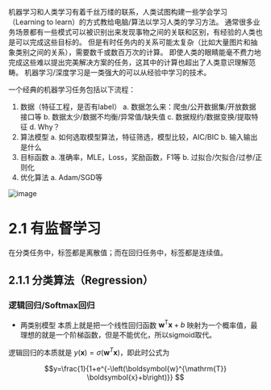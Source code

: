 机器学习和人类学习有着千丝万缕的联系，人类试图构建一些学会学习（Learning to learn）的方式教给电脑/算法以学习人类的学习方法。 通常很多业务场景都有一些模式可以被识别出来发现事物之间的关联和区别，有经验的人类也是可以完成这些目标的。
但是有时任务内的关系可能太复杂（比如大量图片和抽象类别之间的关系），需要数千或数百万次的计算。 即使人类的眼睛能毫不费力地完成这些难以提出完美解决方案的任务，这其中的计算也超出了人类意识理解范畴。 机器学习/深度学习是一类强大的可以从经验中学习的技术。 


一个经典的机器学习任务包括以下流程：
1. 数据（特征工程，是否有label）
	a. 数据怎么来：爬虫/公开数据集/开放数据接口等
	b. 数据太少/数据不均衡/异常值/缺失值
	c. 数据规约/数据变换/提取特征
	d. Why？
2. 算法模型
	a. 如何选取模型算法，特征筛选，模型比较，AIC/BIC
	b. 输入输出是什么
3. 目标函数
	a. 准确率，MLE，Loss，奖励函数，F1等
	b. 过拟合/欠拟合/过参/正则化
4. 优化算法
	a. Adam/SGD等

![image](https://github.com/user-attachments/assets/b2101627-fbdb-4936-8bde-cec839671003)


# 2.1 有监督学习
在分类任务中，标签都是离散值；而在回归任务中，标签都是连续值。
## 2.1.1 分类算法（Regression）
### 逻辑回归/Softmax回归
- 两类别模型
本质上就是把一个线性回归函数 $\boldsymbol{w}^{\mathrm{T}} \boldsymbol{x}+b$ 映射为一个概率值，最理想的就是一个阶梯函数，但是不能优化，所以sigmoid取代。

逻辑回归的本质就是 $y(\boldsymbol{x})=\sigma\left(\boldsymbol{w}^T \boldsymbol{x}\right)$，即此时公式为

$$y=\frac{1}{1+e^{-\left(\boldsymbol{w}^{\mathrm{T}} \boldsymbol{x}+b\right)}} $$
